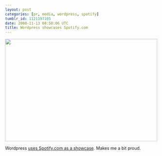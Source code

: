 ```yaml
---
layout: post
categories: [pr, media, wordpress, spotify]
tumblr_id: 1121197105  
date: 2008-11-13 08:50:06 UTC
title: Wordpress showcases Spotify.com
---
```


<a href="http://wordpress.org/showcase/spotify/"><img src="/attachments/2008/11/spotify-wordpress-showcase.png" alt="" title="spotify-wordpress-showcase" width="500" height="336" class="alignnone size-full wp-image-889" /></a>

Wordpress <a href="http://wordpress.org/showcase/spotify/">uses Spotify.com as a showcase</a>. Makes me a bit proud.
